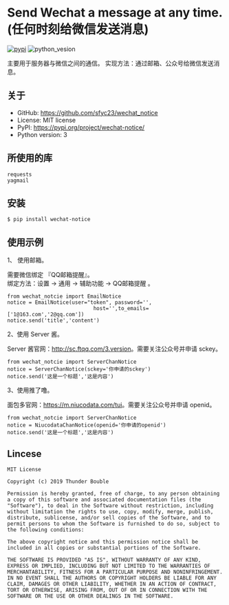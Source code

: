 Send Wechat a message at any time.(任何时刻给微信发送消息)
=============================
[![pypi](https://img.shields.io/badge/pypi-0.0.3-yellow.svg)](https://pypi.org/project/wechat-notice/) 
![python_vesion](https://img.shields.io/badge/python-%3E3-green.svg)  

   
主要用于服务器与微信之间的通信。
实现方法：通过邮箱、公众号给微信发送消息。

## 关于

* GitHub: https://github.com/sfyc23/wechat_notice  
* License: MIT license  
* PyPI: https://pypi.org/project/wechat-notice/  
* Python version: 3

## 所使用的库

    requests
    yagmail

## 安装

    $ pip install wechat-notice

## 使用示例

1、 使用邮箱。    

需要微信绑定 『QQ邮箱提醒』。  
绑定方法：设置 -> 通用 -> 辅助功能 -> QQ邮箱提醒 。

```
from wechat_notcie import EmailNotice
notice = EmailNotice(user="token", password='',
                            host='',to_emails=['1@163.com','2@qq.com'])
notice.send('title','content')
```

2、使用 Server 酱。  

Server 酱官网：<http://sc.ftqq.com/3.version>。需要关注公众号并申请 sckey。  
```
from wechat_notcie import ServerChanNotice
notice = ServerChanNotice(sckey='你申请的sckey')
notice.send('这是一个标题','这是内容')
```

3、使用推了噜。  

面包多官网：<https://m.niucodata.com/tui>。需要关注公众号并申请 openid。    
```
from wechat_notcie import ServerChanNotice
notice = NiucodataChanNotice(openid='你申请的openid')
notice.send('这是一个标题','这是内容')
```



## Lincese

    MIT License
    
    Copyright (c) 2019 Thunder Bouble
    
    Permission is hereby granted, free of charge, to any person obtaining a copy of this software and associated documentation files (the "Software"), to deal in the Software without restriction, including without limitation the rights to use, copy, modify, merge, publish, distribute, sublicense, and/or sell copies of the Software, and to permit persons to whom the Software is furnished to do so, subject to the following conditions:
    
    The above copyright notice and this permission notice shall be included in all copies or substantial portions of the Software.
    
    THE SOFTWARE IS PROVIDED "AS IS", WITHOUT WARRANTY OF ANY KIND, EXPRESS OR IMPLIED, INCLUDING BUT NOT LIMITED TO THE WARRANTIES OF MERCHANTABILITY, FITNESS FOR A PARTICULAR PURPOSE AND NONINFRINGEMENT. IN NO EVENT SHALL THE AUTHORS OR COPYRIGHT HOLDERS BE LIABLE FOR ANY CLAIM, DAMAGES OR OTHER LIABILITY, WHETHER IN AN ACTION OF CONTRACT, TORT OR OTHERWISE, ARISING FROM, OUT OF OR IN CONNECTION WITH THE SOFTWARE OR THE USE OR OTHER DEALINGS IN THE SOFTWARE.
